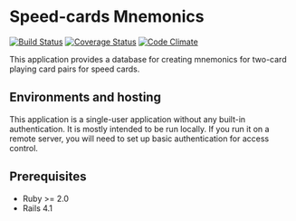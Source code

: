 # Speed-cards Mnemonics

[![Build Status](https://travis-ci.org/braingourmets/speedcards-mnemonics.png?branch=master)](https://travis-ci.org/braingourmets/speedcards-mnemonics)
[![Coverage Status](https://coveralls.io/repos/braingourmets/speedcards-mnemonics/badge.png?branch=master)](https://coveralls.io/r/braingourmets/speedcards-mnemonics?branch=master)
[![Code Climate](https://codeclimate.com/github/braingourmets/speedcards-mnemonics.png)](https://codeclimate.com/github/braingourmets/speedcards-mnemonics)

This application provides a database for creating mnemonics for two-card
playing card pairs for speed cards.


## Environments and hosting

This application is a single-user application without any built-in
authentication. It is mostly intended to be run locally. If you run it on a
remote server, you will need to set up basic authentication for access control.


## Prerequisites

  * Ruby >= 2.0
  * Rails 4.1

